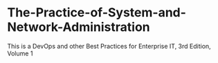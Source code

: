 # The-Practice-of-System-and-Network-Administration
This is a DevOps and other Best Practices for Enterprise IT, 3rd Edition, Volume 1
